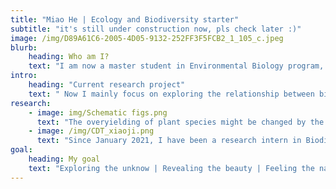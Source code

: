 ```yaml
---
title: "Miao He | Ecology and Biodiversity starter"
subtitle: "it's still under construction now, pls check later :)"
image: /img/D89A61C6-2005-4D05-9132-252FF3F5FCB2_1_105_c.jpeg
blurb:
    heading: Who am I?
    text: "I am now a master student in Environmental Biology program, Utrecht University. Since September 2021, I have been a research intern in Ecology and Biodiversity Group under the supervise of Yann Hautier, Merel Soons and Katie Barry."
intro:
    heading: "Current research project"
    text: " Now I mainly focus on exploring the relationship between biodiversity and ecosystem functioning, including production, nutrient uptake, etc."
research:
    - image: img/Schematic figs.png
      text: "The overyielding of plant species might be changed by the addition of nutrient. I seperate two non-exclusive mechanisms of overyielding, complementarity effect and selection effect, and see how they respond to nutrient addition under different species richness and nutrient level."
    - image: /img/CDT_xiaoji.png
      text: "Since January 2021, I have been a research intern in Biodiversity and Biosafety Group, Institute of Botany, Chinese Academy of Science. My project here is about the survey efficiency of camera trap. I re-sampled from field camera trap data to explore the survey effort under different survey design, including number of cameras, starting date, duration, etc."
goal:
    heading: My goal
    text: "Exploring the unknow | Revealing the beauty | Feeling the nature"
---
```


